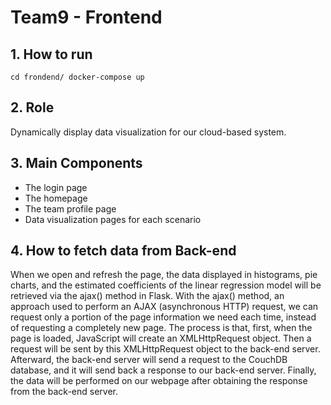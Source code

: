 # Team9 - Frontend

## 1. How to run
    cd frondend/ docker-compose up


## 2. Role
Dynamically display data visualization for our cloud-based system.

## 3. Main Components
- The login page
- The homepage
- The team profile page
- Data visualization pages for each scenario

## 4. How to fetch data from Back-end
When we open and refresh the page, the data displayed in histograms, pie charts, and the estimated coefficients of the linear regression model will be retrieved via the ajax() method in Flask. With the ajax() method, an approach used to perform an AJAX (asynchronous HTTP) request, we can request only a portion of the page information we need each time, instead of requesting a completely new page. The process is that, first, when the page is loaded, JavaScript will create an XMLHttpRequest object. Then a request will be sent by this XMLHttpRequest object to the back-end server. Afterward, the back-end server will send a request to the CouchDB database, and it will send back a response to our back-end server. Finally, the data will be performed on our webpage after obtaining the response from the back-end server. 
